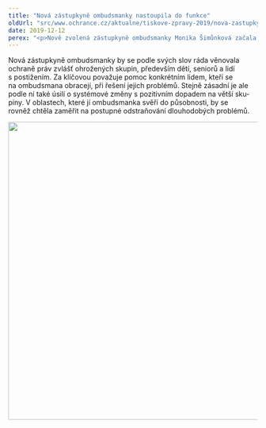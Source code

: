 ```yaml
---
title: "Nová zástupkyně ombudsmanky nastoupila do funkce"
oldUrl: "src/www.ochrance.cz/aktualne/tiskove-zpravy-2019/nova-zastupkyne-ombudsmanky-nastoupila-do-funkce"
date: 2019-12-12
perex: "<p>Nově zvolená zástupkyně ombudsmanky Monika Šimůnková začala od pondělí 9. 12. vykonávat svou funkci. V brněnské kanceláři se bude nejprve do konce roku seznamovat se všemi oblastmi a agendami, kterým se veřejný ochránce práv věnuje, s metodou práce a vnitřním chodem instituce. V lednu se pak samostatně ujme části působnosti, kterou jí ombudsmanka Anna Šabatová svěří.</p>"
---
```


<!-- imported from the old website -->

<p class="MsoNormal"><span lang="CS">Nová zástupkyně ombudsmanky by se podle svých
slov ráda věnovala ochraně práv zvlášť ohrožených skupin, především dětí,
seniorů a lidí s postižením. Za klíčovou považuje pomoc konkrétním lidem,
kteří se na ombudsmana obracejí, při řešení jejich problémů. Stejně zásadní je
ale podle ní také úsilí o systémové změny s pozitivním dopadem na větší
skupiny. V oblastech, které jí ombudsmanka svěří do působnosti, by se rovněž chtěla zaměřit na postupné odstraňování dlouhodobých problémů.</span></p><p class="MsoNormal"><img src="https://www.ochrance.cz/uploads/RTEmagicC_Sabatova-Simunkova.jpg.jpg" width="600" height="600" alt="" /></p>
